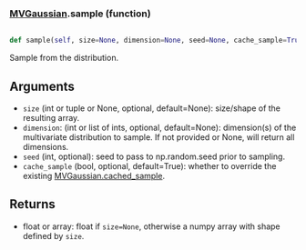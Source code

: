 ### [MVGaussian](MVGaussian.md).sample (function)


```py

def sample(self, size=None, dimension=None, seed=None, cache_sample=True)

```



Sample from the distribution.

Arguments
-----------
* `size` (int or tuple or None, optional, default=None): size/shape of the
    resulting array.
* `dimension`: (int or list of ints, optional, default=None): dimension(s)
    of the multivariate distribution to sample.  If not provided or
    None, will return all dimensions.
* `seed` (int, optional): seed to pass to np.random.seed
    prior to sampling.
* `cache_sample` (bool, optional, default=True): whether to override the
    existing [MVGaussian.cached_sample](MVGaussian.cached_sample.md).

Returns
---------
* float or array: float if `size=None`, otherwise a numpy array with
    shape defined by `size`.

